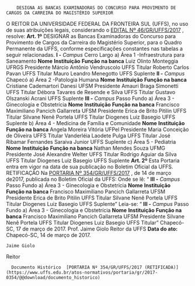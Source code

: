         DESIGNA AS BANCAS EXAMINADORAS DO CONCURSO PARA PROVIMENTO DE CARGOS DA CARREIRA DO MAGISTÉRIO SUPERIOR  

 O REITOR DA UNIVERSIDADE FEDERAL DA FRONTEIRA SUL (UFFS), no uso de suas atribuições legais, considerando o [EDITAL Nº 46/GR/UFFS/2017](https://www.uffs.edu.br/atos-normativos/edital/gr/2017-0046)  , resolve:   **Art. 1º** DESIGNAR as Bancas Examinadoras do Concurso para Provimento de Cargos da Carreira do Magistério Superior, para o Quadro Permanente da UFFS, conforme especificações constantes nas tabelas a seguir relacionadas. **I -**  *Campus* Cerro Largo a) Área 1 -Infraestrutura para Saneamento     **Nome**    **Instituição**    **Função na banca**      Luiz Olinto Monteggia   UFRGS   Presidente     Márcio Antônio Vendruscolo   UFFS   Titular     Roberto Carlos Pavan   UFFS   Titular     Mauro Leandro Menegotto   UFFS   Suplente     **II -**  *Campus* Chapecó a) Área 2 -Patologia Humana     **Nome**    **Instituição**    **Função na banca**      Cristiane Cademartori Danesi   UFSM   Presidente     Amauri Braga Simonetti   UFFS   Titular     Débora Tavares de Resende e Silva   UFFS   Titular     Gustavo Olszanski Acrani   UFFS   Suplente     **III -**  *Campus* Passo Fundo a) Área 3 - Ginecologia e Obstetrícia     **Nome**    **Instituição**    **Função na banca**      Francisco Maximiliano Pancich Gallarreta   UFSM   Presidente     Erica de Brito Pitilin   UFFS   Titular     Silvane Nenê Portela   UFFS   Titular     Diogenes Luiz Basegio   UFFS   Suplente     b) Área 4 - Medicina de Família e Comunidade     **Nome**    **Instituição**    **Função na banca**      Angela Moreira Vitória   UFPel   Presidente     Maria Conceição de Oliveira   UFFS   Titular     Vanderléia Laodete Pulga   UFFS   Titular     José Ribamar Fernandes Saraiva Junior   UFFS   Suplente     c) Área 5 - Pediatria     **Nome**    **Instituição**    **Função na banca**      Nathan Mendes Souza   UFMG   Presidente     José Alexandre Welter   UFFS   Titular     Rodrigo Aguiar da Silva   UFFS   Titular     Diogenes Luiz Basegio   UFFS   Suplente       **Art. 2º** Esta Portaria entra em vigor na data de sua publicação no Boletim Oficial da UFFS.   RETIFICAÇÃO   Na [PORTARIA Nº 354/GR/UFFS/2017](https://www.uffs.edu.br/atos-normativos/portaria/gr/2017-0354)  , de 14 de março de2017, publicada no Boletim Oficial da UFFS:   Onde se lê: “ **III -**  *Campus* Passo Fundo a) Área 3 - Ginecologia e Obstetrícia     **Nome**    **Instituição**    **Função na banca**      Francisco Maximiliano Pancich Gallarreta   UFSM   Presidente     Erica de Brito Pitilin   UFFS   Titular     Silvane Nenê Portela   UFFS   Titular     Diogenes Luiz Basegio   UFFS   Suplente”       Leia-se: “ **III -**  *Campus* Passo Fundo a) Área 3 - Ginecologia e Obstetrícia     **Nome**    **Instituição**    **Função na banca**      Francisco Maximiliano Pancich Gallarreta   UFSM   Presidente     Silvane Nenê Portela   UFFS   Titular     Diogenes Luiz Basegio   UFFS   Titular”       Chapecó-SC, 17 de março de 2017.   Prof. Jaime Giolo Reitor da UFFS    **Data do ato:** Chapecó-SC, 14 de março de 2017.   
 

    Jaime Giolo   
 Reitor 

      Documento Histórico  [PORTARIA Nº 354/GR/UFFS/2017 (RETIFICADA)](https://www.uffs.edu.br/atos-normativos/portaria/gr/2017-0354/@@download/documento_historico)     
      